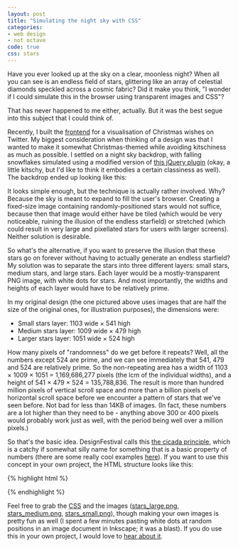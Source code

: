 ```yaml
---
layout: post
title: "Simulating the night sky with CSS"
categories:
- web design
- not octave
code: true
css: stars
---
```


Have you ever looked up at the sky on a clear, moonless night? When all you can see is an endless field of stars, glittering like an array of celestial diamonds speckled across a cosmic fabric? Did it make you think, "I wonder if I could simulate this in the browser using transparent images and CSS"?

That has never happened to me either, actually. But it was the best segue into this subject that I could think of.

Recently, I built the [frontend](http://xmas2012.networkdynamics.org/) for a visualisation of Christmas wishes on Twitter. My biggest consideration when thinking of a design was that I wanted to make it somewhat Christmas-themed while avoiding kitschiness as much as possible. I settled on a night sky backdrop, with falling snowflakes simulated using a modified version of [this jQuery plugin](https://github.com/loktar00/JQuery-Snowfall) (okay, a little kitschy, but I'd like to think it embodies a certain classiness as well). The backdrop ended up looking like this:

<div id="stars"><div class="large"></div><div class="medium"></div><div class="small"></div></div>

It looks simple enough, but the technique is actually rather involved. Why? Because the sky is meant to expand to fill the user's browser. Creating a fixed-size image containing randomly-positioned stars would not suffice, because then that image would either have be tiled (which would be very noticeable, ruining the illusion of the endless starfield) or stretched (which could result in very large and pixellated stars for users with larger screens). Neither solution is desirable.

So what's the alternative, if you want to preserve the illusion that these stars go on forever without having to actually generate an endless starfield? My solution was to separate the stars into three different layers: small stars, medium stars, and large stars. Each layer would be a mostly-transparent PNG image, with white dots for stars. And most importantly, the widths and heights of each layer would have to be relatively prime.

In my original design (the one pictured above uses images that are half the size of the original ones, for illustration purposes), the dimensions were:

* Small stars layer: 1103 wide × 541 high
* Medium stars layer: 1009 wide × 479 high
* Larger stars layer: 1051 wide × 524 high

How many pixels of "randomness" do we get before it repeats? Well, all the numbers except 524 are prime, and we can see immediately that 541, 479 and 524 are relatively prime. So the non-repeating area has a width of 1103 × 1009 × 1051 = 1,169,686,277 pixels (the lcm of the individual widths), and a height of 541 × 479 × 524 = 135,788,836. The result is more than hundred million pixels of vertical scroll space and more than a billion pixels of horizontal scroll space before we encounter a pattern of stars that we've seen before. Not bad for less than 14KB of images. (In fact, these numbers are a lot higher than they need to be - anything above 300 or 400 pixels would probably work just as well, with the period being well over a million pixels.)

So that's the basic idea. DesignFestival calls this [the cicada principle](http://designfestival.com/the-cicada-principle-and-why-it-matters-to-web-designers/), which is a catchy if somewhat silly name for something that is a basic property of numbers (there are some really cool examples [here](http://designfestival.com/cicada/)). If you want to use this concept in your own project, the HTML structure looks like this:

{% highlight html %}
<div id="stars">
    <div class="large"></div>
    <div class="medium"></div>
    <div class="small"></div>
</div>
{% endhighlight %}

Feel free to grab the [CSS](/css/posts/stars.css) and the images ([stars_large.png](/img/posts/night-sky-css/stars_large.png), [stars_medium.png](/img/posts/night-sky-css/stars_medium.png), [stars_small.png](/img/posts/night-sky-css/stars_small.png)), though making your own images is pretty fun as well (I spent a few minutes pasting white dots at random positions in an image document in Inkscape; it was a blast). If you do use this in your own project, I would love to [hear about it](/about#contact).
